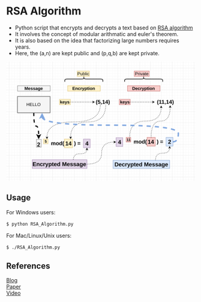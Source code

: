 # RSA Algorithm
* Python script that encrypts and decrypts a text based on [RSA algorithm](https://people.csail.mit.edu/rivest/Rsapaper.pdf)
* It involves the concept of modular arithmatic and euler's theorem.
* It is also based on the idea that factorizing large numbers requires years.
* Here, the (a,n) are kept public and (p,q,b) are kept private.

![](https://github.com/Chinmayrane16/Awesome-Python-Scripts/blob/master/RSA_Algorithm/RSA_Algorithm.png)

## Usage
For Windows users:

```bash
$ python RSA_Algorithm.py
```

For Mac/Linux/Unix users:

```bash
$ ./RSA_Algorithm.py
```

## References
[Blog](https://www.di-mgt.com.au/rsa_alg.html) <br>
[Paper](https://people.csail.mit.edu/rivest/Rsapaper.pdf) <br>
[Video](https://www.youtube.com/watch?v=wXB-V_Keiu8)
